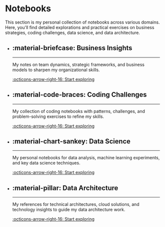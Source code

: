 # Notebooks

This section is my personal collection of notebooks across various domains. Here, you'll find detailed explorations and practical exercises on business strategies, coding challenges, data science, and data architecture.

<div class="grid cards" markdown>

- ## **:material-briefcase: Business Insights**

    ---

    My notes on team dynamics, strategic frameworks, and business models to sharpen my organizational skills.

    [:octicons-arrow-right-16: Start exploring](#)

- ## **:material-code-braces: Coding Challenges**

    ---

    My collection of coding notebooks with patterns, challenges, and problem-solving exercises to refine my skills.

    [:octicons-arrow-right-16: Start exploring](#)

- ## **:material-chart-sankey: Data Science**

    ---

    My personal notebooks for data analysis, machine learning experiments, and key data science techniques.

    [:octicons-arrow-right-16: Start exploring](#)

- ## **:material-pillar: Data Architecture**

    ---

    My references for technical architectures, cloud solutions, and technology insights to guide my data architecture work.

    [:octicons-arrow-right-16: Start exploring](#)

</div>
